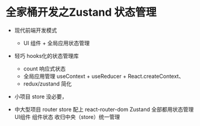 # 全家桶开发之Zustand 状态管理

- 现代前端开发模式
    - UI 组件 + 全局应用状态管理
- 轻巧 hooks化的状态管理库
    - count 响应式状态
    - 全局应用管理
        useContext + useReducer + React.createContext、
    - redux/zustand 简化

- 小项目 store 没必要，
- 中大型项目 router store 配上
    react-router-dom
    Zustand
    全部都用状态管理 UI组件
    组件状态 收归中央（store）统一管理